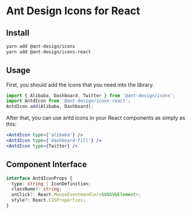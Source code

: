 # Ant Design Icons for React

## Install

```bash
yarn add @ant-design/icons
yarn add @ant-design/icons-react
```

## Usage

First, you should add the icons that you need into the library.

```ts
import { Alibaba, Dashboard, Twitter } from '@ant-design/icons';
import AntdIcon from '@ant-design/icons-react';
AntdIcon.add(Alibaba, Dashboard);
```

After that, you can use antd icons in your React components as simply as this:

```jsx
<AntdIcon type={'alibaba'} />
<AntdIcon type={'dashboard-fill'} />
<AntdIcon type={Twitter} />
```

## Component Interface

```ts
interface AntdIconProps {
  type: string | IconDefinition;
  className?: string;
  onClick?: React.MouseEventHandler<SVGSVGElement>;
  style?: React.CSSProperties;
}
```

